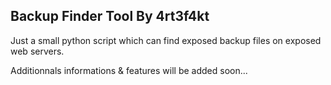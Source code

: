 ## Backup Finder Tool By 4rt3f4kt

Just a small python script which can find exposed backup files on exposed web servers.


Additionnals informations & features will be added soon...
